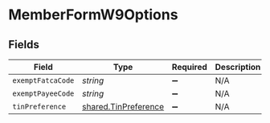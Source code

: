 # MemberFormW9Options


## Fields

| Field                                                               | Type                                                                | Required                                                            | Description                                                         |
| ------------------------------------------------------------------- | ------------------------------------------------------------------- | ------------------------------------------------------------------- | ------------------------------------------------------------------- |
| `exemptFatcaCode`                                                   | *string*                                                            | :heavy_minus_sign:                                                  | N/A                                                                 |
| `exemptPayeeCode`                                                   | *string*                                                            | :heavy_minus_sign:                                                  | N/A                                                                 |
| `tinPreference`                                                     | [shared.TinPreference](../../../sdk/models/shared/tinpreference.md) | :heavy_minus_sign:                                                  | N/A                                                                 |
